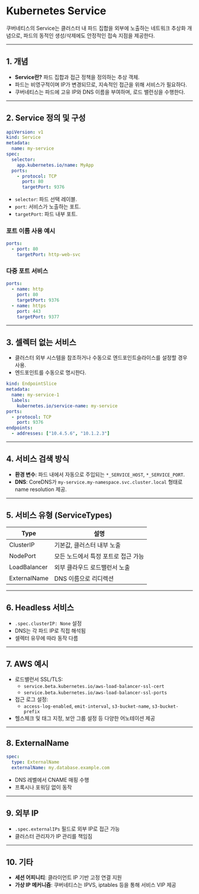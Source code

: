 # Kubernetes Service

쿠버네티스의 Service는 클러스터 내 파드 집합을 외부에 노출하는 네트워크 추상화 개념으로, 파드의 동적인 생성/삭제에도 안정적인 접속 지점을 제공한다.

---

## 1. 개념

- **Service란?** 파드 집합과 접근 정책을 정의하는 추상 객체.
- 파드는 비영구적이며 IP가 변경되므로, 지속적인 접근을 위해 서비스가 필요하다.
- 쿠버네티스는 파드에 고유 IP와 DNS 이름을 부여하며, 로드 밸런싱을 수행한다.

---

## 2. Service 정의 및 구성

```yaml
apiVersion: v1
kind: Service
metadata:
  name: my-service
spec:
  selector:
    app.kubernetes.io/name: MyApp
  ports:
    - protocol: TCP
      port: 80
      targetPort: 9376
```

- `selector`: 파드 선택 레이블.
- `port`: 서비스가 노출하는 포트.
- `targetPort`: 파드 내부 포트.

### 포트 이름 사용 예시

```yaml
ports:
  - port: 80
    targetPort: http-web-svc
```

### 다중 포트 서비스

```yaml
ports:
  - name: http
    port: 80
    targetPort: 9376
  - name: https
    port: 443
    targetPort: 9377
```

---

## 3. 셀렉터 없는 서비스

- 클러스터 외부 시스템을 참조하거나 수동으로 엔드포인트슬라이스를 설정할 경우 사용.
- 엔드포인트를 수동으로 명시한다.

```yaml
kind: EndpointSlice
metadata:
  name: my-service-1
  labels:
    kubernetes.io/service-name: my-service
ports:
  - protocol: TCP
    port: 9376
endpoints:
  - addresses: ["10.4.5.6", "10.1.2.3"]
```

---

## 4. 서비스 검색 방식

- **환경 변수**: 파드 내에서 자동으로 주입되는 `*_SERVICE_HOST`, `*_SERVICE_PORT`.
- **DNS**: CoreDNS가 `my-service.my-namespace.svc.cluster.local` 형태로 name resolution 제공.

---

## 5. 서비스 유형 (ServiceTypes)

| Type          | 설명 |
|---------------|------|
| ClusterIP     | 기본값, 클러스터 내부 노출 |
| NodePort      | 모든 노드에서 특정 포트로 접근 가능 |
| LoadBalancer  | 외부 클라우드 로드밸런서 노출 |
| ExternalName  | DNS 이름으로 리디렉션 |

---

## 6. Headless 서비스

- `.spec.clusterIP: None` 설정
- DNS는 각 파드 IP로 직접 해석됨
- 셀렉터 유무에 따라 동작 다름

---

## 7. AWS 예시

- 로드밸런서 SSL/TLS:
  - `service.beta.kubernetes.io/aws-load-balancer-ssl-cert`
  - `service.beta.kubernetes.io/aws-load-balancer-ssl-ports`
- 접근 로그 설정:
  - `access-log-enabled`, `emit-interval`, `s3-bucket-name`, `s3-bucket-prefix`
- 헬스체크 및 태그 지정, 보안 그룹 설정 등 다양한 어노테이션 제공

---

## 8. ExternalName

```yaml
spec:
  type: ExternalName
  externalName: my.database.example.com
```

- DNS 레벨에서 CNAME 매핑 수행
- 프록시나 포워딩 없이 동작

---

## 9. 외부 IP

- `.spec.externalIPs` 필드로 외부 IP로 접근 가능
- 클러스터 관리자가 IP 관리를 책임짐

---

## 10. 기타

- **세션 어피니티**: 클라이언트 IP 기반 고정 연결 지원
- **가상 IP 메커니즘**: 쿠버네티스는 IPVS, iptables 등을 통해 서비스 VIP 제공
